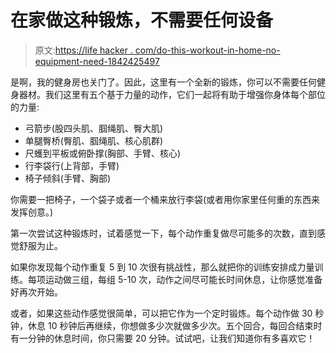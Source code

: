 # 在家做这种锻炼，不需要任何设备

> 原文:[https://life hacker . com/do-this-workout-in-home-no-equipment-need-1842425497](https://lifehacker.com/do-this-workout-at-home-no-equipment-needed-1842425497)

是啊，我的健身房也关门了。因此，这里有一个全新的锻炼，你可以不需要任何健身器材。我们这里有五个基于力量的动作，它们一起将有助于增强你身体每个部位的力量:

*   弓箭步(股四头肌、腘绳肌、臀大肌)
*   单腿臀桥(臀肌、腘绳肌、核心肌群)
*   尺蠖到平板或俯卧撑(胸部、手臂、核心)
*   行李袋行(上背部，手臂)
*   椅子倾斜(手臂、胸部)

你需要一把椅子，一个袋子或者一个桶来放行李袋(或者用你家里任何重的东西来发挥创意。)

第一次尝试这种锻炼时，试着感觉一下，每个动作重复做尽可能多的次数，直到感觉舒服为止。

如果你发现每个动作重复 5 到 10 次很有挑战性，那么就把你的训练安排成力量训练。每项运动做三组，每组 5-10 次，动作之间尽可能长时间休息，让你感觉准备好再次开始。

或者，如果这些动作感觉很简单，可以把它作为一个定时锻炼。每个动作做 30 秒钟，休息 10 秒钟后再继续，你想做多少次就做多少次。五个回合，每回合结束时有一分钟的休息时间，你只需要 20 分钟。试试吧，让我们知道你有多喜欢它！